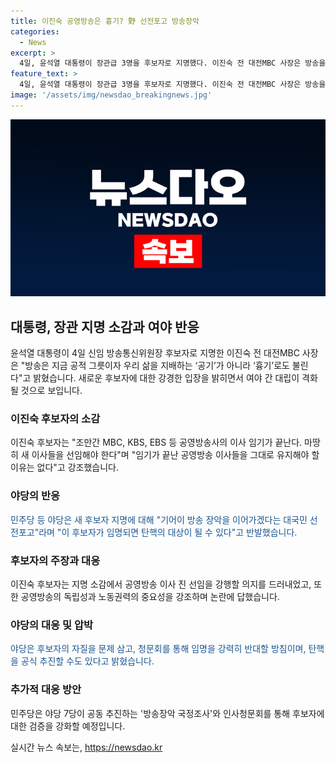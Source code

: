 ```yaml
---
title: 이진숙 공영방송은 흉기? 野 선전포고 방송장악
categories:
  - News
excerpt: >
  4일, 윤석열 대통령이 장관급 3명을 후보자로 지명했다. 이진숙 전 대전MBC 사장은 방송을 흉기로 묘사하며 강경한 입장을 밝혔다. 이 후보자는 공영방송 이사진 교체를 추진하겠다는 의지를 드러내며 여야 대립을 야기했다. 더불어민주당은 방송 장악을 우려하며 강력한 반발을 표명했다. 150자 요약에 적합한 내용으로 포함되어 있습니다.
feature_text: >
  4일, 윤석열 대통령이 장관급 3명을 후보자로 지명했다. 이진숙 전 대전MBC 사장은 방송을 흉기로 묘사하며 강경한 입장을 밝혔다. 이 후보자는 공영방송 이사진 교체를 추진하겠다는 의지를 드러내며 여야 대립을 야기했다. 더불어민주당은 방송 장악을 우려하며 강력한 반발을 표명했다. 150자 요약에 적합한 내용으로 포함되어 있습니다.
image: '/assets/img/newsdao_breakingnews.jpg'
---
```


<p><img src="/assets/img/newsdao_breakingnews.jpg" alt="flaretime 속보" /></p>

<h2 data-ke-size="size26">대통령, 장관 지명 소감과 여야 반응</h2>

<p data-ke-size="size16">윤석열 대통령이 4일 신임 방송통신위원장 후보자로 지명한 이진숙 전 대전MBC 사장은 "방송은 지금 공적 그릇이자 우리 삶을 지배하는 ‘공기’가 아니라 ‘흉기’로도 불린다"고 밝혔습니다. 새로운 후보자에 대한 강경한 입장을 밝히면서 여야 간 대립이 격화될 것으로 보입니다.</p>

<h3>이진숙 후보자의 소감</h3>

<p data-ke-size="size16">이진숙 후보자는 "조만간 MBC, KBS, EBS 등 공영방송사의 이사 임기가 끝난다. 마땅히 새 이사들을 선임해야 한다"며 "임기가 끝난 공영방송 이사들을 그대로 유지해야 할 이유는 없다"고 강조했습니다.</p>

<h3>야당의 반응</h3>

<p data-ke-size="size16"><span style="color: #1a5490;">민주당 등 야당은 새 후보자 지명에 대해 "기어이 방송 장악을 이어가겠다는 대국민 선전포고"라며 "이 후보자가 임명되면 탄핵의 대상이 될 수 있다"고 반발했습니다.</span></p>

<h3>후보자의 주장과 대응</h3>

<p data-ke-size="size16">이진숙 후보자는 지명 소감에서 공영방송 이사 진 선임을 강행할 의지를 드러내었고, 또한 공영방송의 독립성과 노동권력의 중요성을 강조하며 논란에 답했습니다.</p>

<h3>야당의 대응 및 압박</h3>

<p data-ke-size="size16"><span style="color: #1a5490;">야당은 후보자의 자질을 문제 삼고, 청문회를 통해 임명을 강력히 반대할 방침이며, 탄핵을 공식 추진할 수도 있다고 밝혔습니다.</span></p>

<h3>추가적 대응 방안</h3>

<p data-ke-size="size16">민주당은 야당 7당이 공동 추진하는 '방송장악 국정조사'와 인사청문회를 통해 후보자에 대한 검증을 강화할 예정입니다.</p>
실시간 뉴스 속보는, <a href="https://newsdao.kr" rel="dofollow">https://newsdao.kr</a>


